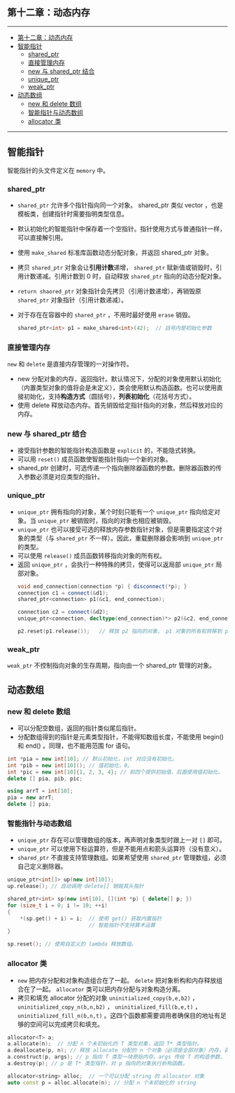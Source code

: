 ## 第十二章：动态内存  

---
- [第十二章：动态内存](#第十二章动态内存)
- [智能指针](#智能指针)
  - [shared_ptr](#shared_ptr)
  - [直接管理内存](#直接管理内存)
  - [new 与 shared_ptr 结合](#new-与-shared_ptr-结合)
  - [unique_ptr](#unique_ptr)
  - [weak_ptr](#weak_ptr)
- [动态数组](#动态数组)
  - [new 和 delete 数组](#new-和-delete-数组)
  - [智能指针与动态数组](#智能指针与动态数组)
  - [allocator 类](#allocator-类)

---

## 智能指针  

智能指针的头文件定义在 `memory` 中。  

### shared_ptr  

* `shared_ptr` 允许多个指针指向同一个对象。 shared_ptr 类似 vector ，也是模板类，创建指针时需要指明类型信息。  
* 默认初始化的智能指针中保存着一个空指针。指针使用方式与普通指针一样，可以直接解引用。  
* 使用 `make_shared` 标准库函数动态分配对象，并返回 shared_ptr 对象。  
* 拷贝 `shared_ptr` 对象会让**引用计数**递增， `shared_ptr` 赋新值或销毁时，引用计数递减。引用计数到 0 时，自动释放 `shared_ptr` 指向的动态分配对象。  
* `return shaored_ptr` 对象指针会先拷贝（引用计数递增），再销毁原 `shared_ptr` 对象指针（引用计数递减）。  
* 对于存在在容器中的 `shared_ptr` ，不用时最好使用 `erase` 销毁。  

  ```c++
  shared_ptr<int> p1 = make_shared<int>(42);  // 括号内是初始化参数
  ```

### 直接管理内存  

`new` 和 `delete` 是直接内存管理的一对操作符。

* new 分配对象的内存，返回指针。默认情况下，分配的对象使用默认初始化（内置类型对象的值将会是未定义），类会使用默认构造函数。也可以使用直接初始化，支持**构造方式**（圆括号），**列表初始化**（花括号方式）。  
* 使用 delete 释放动态内存。首先销毁给定指针指向的对象，然后释放对应的内存。  

### new 与 shared_ptr 结合  

* 接受指针参数的智能指针构造函数是 `explicit` 的，不能隐式转换。  
* 可以用 `reset()` 成员函数使智能指针指向一个新的对象。  
* shared_ptr 创建时，可选传递一个指向删除器函数的参数。删除器函数的传入参数必须是对应类型的指针。  

### unique_ptr  

* `unique_ptr` 拥有指向的对象，某个时刻只能有一个 `unique_ptr` 指向给定对象。当 `unique_ptr` 被销毁时，指向的对象也相应被销毁。  
* `unique_ptr` 也可以接受可选的释放内存参数指针对象，但是需要指定这个对象的类型（与 `shared_ptr` 不一样）。因此，重载删除器会影响到 `unique_ptr` 的类型。  
* 可以使用 `release()` 成员函数转移指向对象的所有权。  
* 返回 `unique_ptr` ，会执行一种特殊的拷贝，使得可以返局部 `unique_ptr` 局部对象。  
  ```c++
  void end_connection(connection *p) { disconnect(*p); }
  connection c1 = connect(&d1); 
  shared_ptr<connection> p1(&c1, end_connection);

  connection c2 = connect(&d2); 
  unique_ptr<connection, decltype(end_connection)*> p2(&c2, end_connection);

  p2.reset(p1.release());   // 释放 p2 指向的对象， p1 对象的所有权转移到 p2 .
  ```

### weak_ptr  

`weak_ptr` 不控制指向对象的生存周期，指向由一个 shared_ptr 管理的对象。  

## 动态数组  

### new 和 delete 数组  

* 可以分配空数组，返回的指针类似尾后指针。  
* 分配数组得到的指针是元素类型指针，不能得知数组长度，不能使用 begin() 和 end() 。同理，也不能用范围 for 语句。
```c++
int *pia = new int[10]; // 默认初始化，int 对应没有初始化。
int *pib = new int[10](); // 值初始化，0。
int *pic = new int[10]{1, 2, 3, 4}; // 前四个提供初始值，后面使用值初始化。
delete [] pia, pib, pic;

using arrT = int[10];
pia = new arrT;
delete [] pia;
```

### 智能指针与动态数组  

* `unique_ptr` 存在可以管理数组的版本，再声明对象类型时跟上一对 `[]` 即可。  
* `unique_ptr` 可以使用下标运算符，但是不能用点和箭头运算符（没有意义）。  
* `shared_ptr` 不直接支持管理数组。如果希望使用 `shared_ptr` 管理数组，必须自己定义删除器。  

```c++
unique_ptr<int[]> up(new int[10]);
up.release(); // 自动调用 delete[] 销毁其头指针

shared_ptr<int> sp(new int[10], [](int *p) { delete[] p; })
for (size_t i = 0; i != 10; ++i)
{
    *(sp.get() + i) = i;  // 使用 get() 获取内置指针
                          // 智能指针不支持算术运算
}

sp.reset(); // 使用自定义的 lambda 释放数组。
```

### allocator 类  

* `new` 把内存分配和对象构造组合在了一起。 `delete` 把对象析构和内存释放组合在了一起。 `allocator` 类可以把内存分配与对象构造分离。  
* 拷贝和填充 allocator 分配的对象 `uninitialized_copy(b,e,b2)` ， `uninitialized_copy_n(b,n,b2)` ， `uninitialized_fill(b,e,t)` ， `uninitialized_fill_n(b,n,t)` 。这四个函数都需要调用者确保目的地址有足够的空间可以完成拷贝和填充。  

```c++
allocator<T> a;
a.allocate(n);  // 分配 n 个未初始化的 T 类型对象，返回 T* 类型指针。
a.deallocate(p, n); // 释放 allocate 分配的 n 个对象（必须是全部对象）内存，调用之前需要先对每个对象 destroy 。
a.construct(p, args); // p 指向 T 类型一块原始内存，args 传给 T 的构造参数。  
a.destroy(p); // p 是 T* 类型指针，对 p 指向的对象执行析构函数。  

allocator<string> alloc;  // 一个可以分配 string 的 allocator 对象
auto const p = alloc.allocate(n); // 分配 n 个未初始化的 string
```


